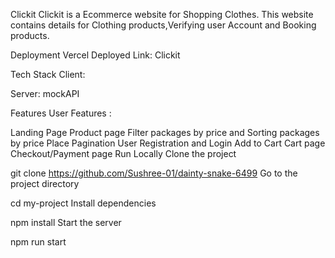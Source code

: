 Clickit
Clickit is a Ecommerce website for Shopping Clothes. This website contains details for Clothing products,Verifying user Account and Booking products.

Deployment
Vercel Deployed Link: Clickit

Tech Stack
Client:

Server: mockAPI

Features
User Features :

Landing Page
Product page
Filter packages by price and
Sorting packages by price
Place Pagination
User Registration and Login
Add to Cart
Cart page
Checkout/Payment page
Run Locally
Clone the project

  git clone https://github.com/Sushree-01/dainty-snake-6499
Go to the project directory

  cd my-project
Install dependencies

  npm install
Start the server

  npm run start
